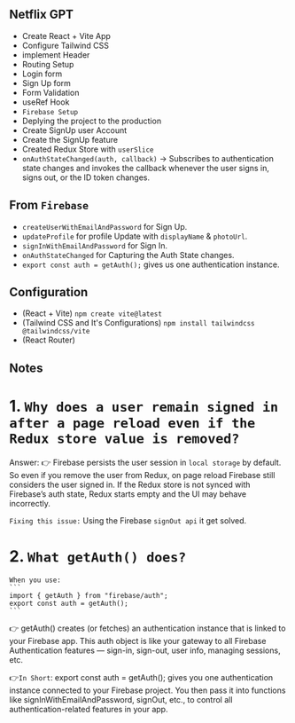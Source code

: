 
## Netflix GPT

- Create React + Vite App
- Configure Tailwind CSS
- implement Header
- Routing Setup
- Login form
- Sign Up form
- Form Validation
- useRef Hook
- `Firebase Setup`
- Deplying the project to the production
- Create SignUp user Account
- Create the SignUp feature
- Created Redux Store with `userSlice`
- `onAuthStateChanged(auth, callback)` → Subscribes to authentication state changes and invokes the callback whenever the user signs in, signs out, or the ID token changes.

## From `Firebase`

- `createUserWithEmailAndPassword` for Sign Up.
- `updateProfile` for profile Update with `displayName` & `photoUrl`.
- `signInWithEmailAndPassword` for Sign In.
- `onAuthStateChanged` for Capturing the Auth State changes.
- `export const auth = getAuth();` gives us one authentication instance.

## Configuration

- (React + Vite) `npm create vite@latest`
- (Tailwind CSS and It's Configurations) `npm install tailwindcss @tailwindcss/vite`
- (React Router)

## Notes

# 1. `Why does a user remain signed in after a page reload even if the Redux store value is removed?`

Answer:
👉 Firebase persists the user session in `local storage` by default. So even if you remove the user from Redux, on page reload Firebase still considers the user signed in. If the Redux store is not synced with Firebase’s auth state, Redux starts empty and the UI may behave incorrectly.

`Fixing this issue:` Using the Firebase `signOut api` it get solved.

# 2. `What getAuth() does?`

    When you use:
    ```
    import { getAuth } from "firebase/auth";
    export const auth = getAuth();
    ```

👉 getAuth() creates (or fetches) an authentication instance that is linked to your Firebase app.
This auth object is like your gateway to all Firebase Authentication features — sign-in, sign-out, user info, managing sessions, etc.

👉`In Short`: export const auth = getAuth(); gives you one authentication instance connected to your Firebase project. You then pass it into functions like signInWithEmailAndPassword, signOut, etc., to control all authentication-related features in your app.
